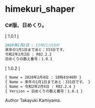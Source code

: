 # himekuri_shaper

### C#版、日めくり。

[ 1.0.1 ]

```markdown
2020年2月2日 : 13時21分18秒
来年の1月1日まであと：333日です。
令和2年2月2日 : R02.2.2
日めくりの数え番号：1.0.1
```

[ 1.0.2 ]

```markdown
{ Name = 2020年2月4日 : 18時4分46秒 }
{ Name = 来年の1月1日まであと：331日です。 }
{ Name = 令和2年2月4日 : R02.2.4 }
{ Version = 日めくりの数え番号：1.0.1 }
```

Author Takayuki Kamiyama.
